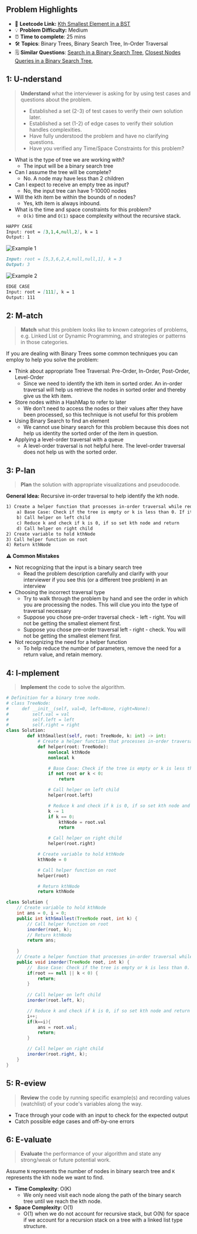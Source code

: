 ## Problem Highlights

* 🔗 **Leetcode Link:** [Kth Smallest Element in a BST](https://leetcode.com/problems/kth-smallest-element-in-a-bst/) 
* 💡 **Problem Difficulty:** Medium
* ⏰ **Time to complete**: 25 mins
* 🛠️ **Topics**: Binary Trees, Binary Search Tree, In-Order Traversal 
* 🗒️ **Similar Questions**: [Search in a Binary Search Tree](https://leetcode.com/problems/search-in-a-binary-search-tree/), [Closest Nodes Queries in a Binary Search Tree](https://leetcode.com/problems/closest-nodes-queries-in-a-binary-search-tree/), 
    
## 1: U-nderstand
 
> **Understand** what the interviewer is asking for by using test cases and questions about the problem.
> 
> - Established a set (2-3) of test cases to verify their own solution later.
> - Established a set (1-2) of edge cases to verify their solution handles complexities.
> - Have fully understood the problem and have no clarifying questions.
> - Have you verified any Time/Space Constraints for this problem?

- What is the type of tree we are working with?
  - The input will be a binary search tree
- Can I assume the tree will be complete?
  - No. A node may have less than 2 children
- Can I expect to receive an empty tree as input?
  - No, the input tree can have 1-10000 nodes
- Will the kth item be within the bounds of n nodes?
    - Yes, kth item is always inbound.
- What is the time and space constraints for this problem?
    - `O(k)` time and `O(1)` space complexity without the recursive stack.

```markdown
HAPPY CASE
Input: root = [3,1,4,null,2], k = 1
Output: 1
```

![Example 1](https://assets.leetcode.com/uploads/2021/01/28/kthtree1.jpg)

```markdown
Input: root = [5,3,6,2,4,null,null,1], k = 3
Output: 3
```

![Example 2](https://assets.leetcode.com/uploads/2021/01/28/kthtree2.jpg)

```markdown
EDGE CASE
Input: root = [111], k = 1
Output: 111
```   
    
## 2: M-atch

> **Match** what this problem looks like to known categories of problems, e.g. Linked List or Dynamic Programming, and strategies or patterns in those categories.

If you are dealing with Binary Trees some common techniques you can employ to help you solve the problem:

- Think about appropriate Tree Traversal: Pre-Order, In-Order, Post-Order, Level-Order
    - Since we need to identify the kth item in sorted order. An in-order traversal will help us retrieve the nodes in sorted order and thereby give us the kth item.
- Store nodes within a HashMap to refer to later
    - We don't need to access the nodes or their values after they have been processed, so this technique is not useful for this problem
- Using Binary Search to find an element
    - We cannot use binary search for this problem because this does not help us identity the sorted order of the item in question.
- Applying a level-order traversal with a queue
    - A level-order traversal is not helpful here. The level-order traversal does not help us with the sorted order.

## 3: P-lan

> **Plan** the solution with appropriate visualizations and pseudocode.

**General Idea:** Recursive in-order traversal to help identify the kth node.

```markdown
1) Create a helper function that processes in-order traversal while reducing k to help identify kth node.
    a) Base Case: Check if the tree is empty or k is less than 0. If it is, return. We have completed search.
    b) Call helper on left child
    c) Reduce k and check if k is 0, if so set kth node and return 
    d) Call helper on right child
2) Create variable to hold kthNode
3) Call helper function on root
4) Return kthNode
```

**⚠️ Common Mistakes**
- Not recognizing that the input is a binary search tree
    - Read the problem description carefully and clarify with your interviewer if you see this (or a different tree problem) in an interview
- Choosing the incorrect traversal type
    - Try to walk through the problem by hand and see the order in which you are processing the nodes. This will clue you into the type of traversal necessary
    - Suppose you chose pre-order traversal check - left - right. You will not be getting the smallest element first.
    - Suppose you chose pre-order traversal left - right - check. You will not be getting the smallest element first.
- Not recognizing the need for a helper function
    - To help reduce the number of parameters, remove the need for a return value, and retain memory.

## 4: I-mplement

> **Implement** the code to solve the algorithm.

```python
# Definition for a binary tree node.
# class TreeNode:
#     def __init__(self, val=0, left=None, right=None):
#         self.val = val
#         self.left = left
#         self.right = right
class Solution:
        def kthSmallest(self, root: TreeNode, k: int) -> int:
            # Create a helper function that processes in-order traversal while reducing k to help identify kth node
            def helper(root: TreeNode):
                nonlocal kthNode 
                nonlocal k

                # Base Case: Check if the tree is empty or k is less than 0. If it is, return. We have completed search.
                if not root or k < 0:
                    return

                # Call helper on left child
                helper(root.left)

                # Reduce k and check if k is 0, if so set kth node and return
                k -= 1
                if k == 0:
                    kthNode = root.val
                    return

                # Call helper on right child
                helper(root.right)

            # Create variable to hold kthNode
            kthNode = 0

            # Call helper function on root
            helper(root)

            # Return kthNode
            return kthNode
```
```java
class Solution {
    // Create variable to hold kthNode
    int ans = 0, i = 0;
    public int kthSmallest(TreeNode root, int k) {
        // Call helper function on root
        inorder(root, k);
        // Return kthNode
        return ans;
        
    }
    // Create a helper function that processes in-order traversal while reducing k to help identify kth node
    public void inorder(TreeNode root, int k) {
        //  Base Case: Check if the tree is empty or k is less than 0. If it is, return. We have completed search.
        if(root == null || k < 0) {
            return;
        }
        
        // Call helper on left child
        inorder(root.left, k);

        // Reduce k and check if k is 0, if so set kth node and return
        i++;
        if(k==i){
            ans = root.val; 
            return;  
        }

        // Call helper on right child
        inorder(root.right, k);
    }
}
```
    
## 5: R-eview

> **Review** the code by running specific example(s) and recording values (watchlist) of your code's variables along the way.

- Trace through your code with an input to check for the expected output
- Catch possible edge cases and off-by-one errors

## 6: E-valuate

> **Evaluate** the performance of your algorithm and state any strong/weak or future potential work.

Assume `N` represents the number of nodes in binary search tree and `K` represents the kth node we want to find.
    
* **Time Complexity**: O(K)
    *  We only need visit each node along the path of the binary search tree until we reach the kth node. 
* **Space Complexity**: O(1) 
    * O(1) when we do not account for recursive stack, but O(N) for space if we account for a recursion stack on a tree with a linked list type structure.